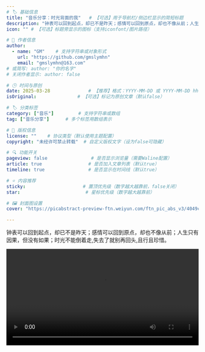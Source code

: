 ```yaml
---
# 🏷️ 基础信息
title: "音乐分享：时光背面的我"   # 【可选】用于导航栏/侧边栏显示的简短标题
description: "钟表可以回到起点，却已不是昨天；感情可以回到原点，却也不像从前；人生只有因果，但没有如果；时光不能倒着走,失去了就别再回头,且行且珍惜。" # 【SEO优化】用于搜索引擎显示的描述
icon: "" # 【可选】标题旁显示的图标（支持iconfont/图片路径）

# 👤 作者信息
author: 
  - name: "GM"    # 支持字符串或对象形式
    url: "https://github.com/gmslymhn" 
    email: "gmslymhn@163.com"
# 或简写: author: "你的名字" 
# 关闭作者显示: author: false

# 🕒 时间与原创
date: 2025-03-28              # 【推荐】格式：YYYY-MM-DD 或 YYYY-MM-DD hh:mm:ss
isOriginal:               # 【可选】标记为原创文章（默认false）

# 🏷️ 分类标签
category: ["音乐"]         # 支持字符串或数组
tag: ["音乐分享"]      # 多个标签用数组表示

# 📜 版权信息
license: ""    # 协议类型（默认使用主题配置）
copyright: "未经许可禁止转载"  # 自定义版权文字（设为false可隐藏）

# 🔍 功能开关
pageview: false                # 是否显示浏览量（需要Waline配置）
article: true                 # 是否加入文章列表（默认true）
timeline: true                # 是否显示在时间线（默认true）

# ⭐ 内容推荐
sticky:                     # 置顶优先级（数字越大越靠前，false关闭）
star:                        # 星标优先级（数字越大越靠前）

# 🖼️ 封面图设置
cover: "https://picabstract-preview-ftn.weiyun.com/ftn_pic_abs_v3/4049cd4cf2ed03137b9cb11e785e102b032c0016df8a215dd31a9429bb4969de38d8a156a59878c24cd8c9d1ba46d454?pictype=scale&from=30013&version=3.3.3.3&fname=2025-05-06NbNdg.png&size=750"  # 文章卡片封面图（建议尺寸：1200×600）

---
```

钟表可以回到起点，却已不是昨天；感情可以回到原点，却也不像从前；人生只有因果，但没有如果；时光不能倒着走,失去了就别再回头,且行且珍惜。
<!-- more -->

<video width="100%" controls> <source src="https://vercel-lz.tyut.tech/api/lz?fid=ify9w2vjuexa&pwd=6mrx&isNewd=https://innlab.lanzn.com" type="video/mp4"> 您的浏览器不支持MP3播放 </video>
